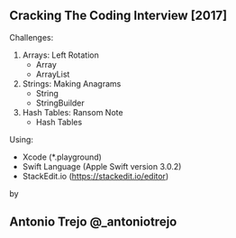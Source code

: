 Cracking The Coding Interview [2017]
------------------------------------
Challenges:
1. Arrays: Left Rotation
    - Array
    - ArrayList
2. Strings: Making Anagrams
    - String
    - StringBuilder
3. Hash Tables: Ransom Note
    - Hash Tables

Using: 
- Xcode (*.playground)
- Swift Language (Apple Swift version 3.0.2)
- StackEdit.io (https://stackedit.io/editor)


by

Antonio Trejo @_antoniotrejo
------------------------------------

